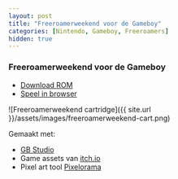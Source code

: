 ```yaml
---
layout: post
title: "Freeroamerweekend voor de Gameboy"
categories: [Nintendo, Gameboy, Freeroamers]
hidden: true
---
```


### Freeroamerweekend voor de Gameboy

- [Download ROM]()
- [Speel in browser](https://freeroamerweekend.davidduyff.nl)

![Freeroamerweekend cartridge]({{ site.url }}/assets/images/freeroamerweekend-cart.png)

Gemaakt met:
- [GB Studio](https://www.gbstudio.dev/)
- Game assets van [itch.io](https://itch.io/game-assets)
- Pixel art tool [Pixelorama](https://orama-interactive.itch.io/pixelorama)
  
